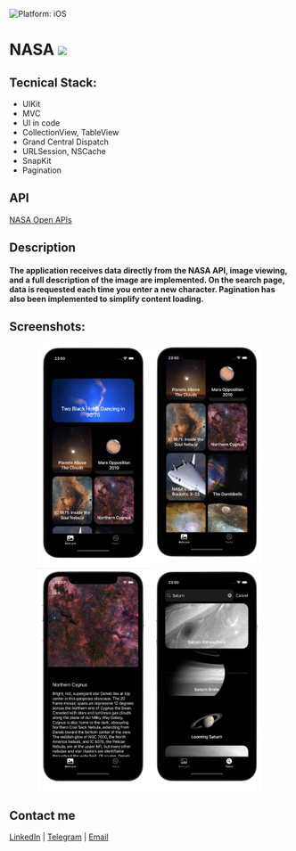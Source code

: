 ![Platform: iOS](https://img.shields.io/badge/Platform-iOS-green.svg) 

# NASA <img src="NASA/Media/NasaIcon.png" width="30"/>


## Tecnical Stack:
* UIKit
* MVC
* UI in code
* CollectionView, TableView
* Grand Central Dispatch
* URLSession, NSCache
* SnapKit
* Pagination

## API
[NASA Open APIs](https://api.nasa.gov/)

## Description 
#### The application receives data directly from the NASA API, image viewing, and a full description of the image are implemented. On the search page, data is requested each time you enter a new character. Pagination has also been implemented to simplify content loading.

## Screenshots:
<p align="center">
  <img src="https://github.com/SemennikovNA/NASA/blob/main/Media/1.png" width="200" height=400 />
  <img src="https://github.com/SemennikovNA/NASA/blob/main/Media/2.png" width="200" height=400 />
  <img src="https://github.com/SemennikovNA/NASA/blob/main/Media/3.png" width="200" height=400 />
  <img src="https://github.com/SemennikovNA/NASA/blob/main/Media/4.png" width="200" height=400 />
</p>

## Contact me
[LinkedIn](https://www.linkedin.com/in/nikita-semennikov-73a020253/ "https://www.linkedin.com/in/nikita-semennikov-73a020253/") | [Telegram](https://t.me/NikitaAndreevich10 "@NikitaAndreevich10") | [Email](mailto:semennikovna@yandex.ru "semennikovna@yandex.ru")
